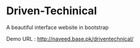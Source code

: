 # Driven-Techinical
A beautiful interface website in bootstrap

Demo URL : http://naveed.base.pk/driventechnical/
